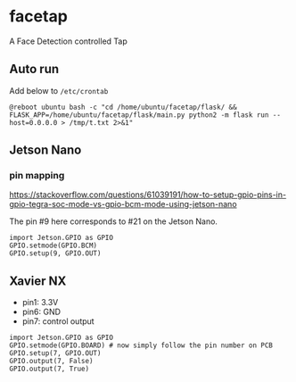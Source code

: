 # facetap
A Face Detection controlled Tap

## Auto run
Add below to `/etc/crontab`
```
@reboot ubuntu bash -c "cd /home/ubuntu/facetap/flask/ && FLASK_APP=/home/ubuntu/facetap/flask/main.py python2 -m flask run --host=0.0.0.0 > /tmp/t.txt 2>&1"
```

## Jetson Nano
### pin mapping
https://stackoverflow.com/questions/61039191/how-to-setup-gpio-pins-in-gpio-tegra-soc-mode-vs-gpio-bcm-mode-using-jetson-nano

The pin #9 here corresponds to #21 on the Jetson Nano.
```
import Jetson.GPIO as GPIO
GPIO.setmode(GPIO.BCM)
GPIO.setup(9, GPIO.OUT)
```

## Xavier NX
* pin1: 3.3V
* pin6: GND
* pin7: control output

```
import Jetson.GPIO as GPIO
GPIO.setmode(GPIO.BOARD) # now simply follow the pin number on PCB
GPIO.setup(7, GPIO.OUT)
GPIO.output(7, False)
GPIO.output(7, True)
```

